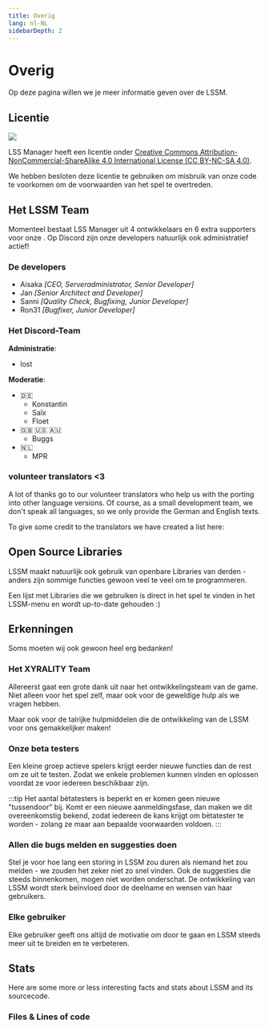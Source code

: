 ```yaml
---
title: Overig
lang: nl-NL
sidebarDepth: 2
---
```


# Overig

Op deze pagina willen we je meer informatie geven over de LSSM.

## Licentie
[![](https://mirrors.creativecommons.org/presskit/buttons/88x31/svg/by-nc-sa.eu.svg)][Licentie]


LSS Manager heeft een licentie onder [Creative Commons Attribution-NonCommercial-ShareAlike 4.0 International License (CC BY-NC-SA 4.0)][Licentie].

We hebben besloten deze licentie te gebruiken om misbruik van onze code te voorkomen om de voorwaarden van het spel te overtreden.

## Het LSSM Team
Momenteel bestaat LSS Manager uit 4 ontwikkelaars en 6 extra supporters voor onze <discord/>. Op Discord zijn onze developers natuurlijk ook administratief actief!

### De developers
* Aisaka *[CEO, Serveradministrator, Senior Developer]*
* Jan *[Senior Architect and Developer]*
* Sanni *[Quality Check, Bugfixing, Junior Developer]*
* Ron31 *[Bugfixer, Junior Developer]*

### Het Discord-Team
**Administratie**:
* lost

**Moderatie**:
* 🇩🇪
    * Konstantin
    * Saïx
    * Floet
* 🇬🇧 🇺🇸 🇦🇺
    * Buggs
* 🇳🇱
    * MPR

### volunteer translators <3
A lot of thanks go to our volunteer translators who help us with the porting into other language versions. Of course, as a small development team, we don't speak all languages, so we only provide the German and English texts.

To give some credit to the translators we have created a list here:
<translators/>

## Open Source Libraries
LSSM maakt natuurlijk ook gebruik van openbare Libraries van derden - anders zijn sommige functies gewoon veel te veel om te programmeren.

Een lijst met Libraries die we gebruiken is direct in het spel te vinden in het LSSM-menu en wordt up-to-date gehouden :)

## Erkenningen
Soms moeten wij ook gewoon heel erg bedanken!

### Het XYRALITY Team
Allereerst gaat een grote dank uit naar het ontwikkelingsteam van de game. Niet alleen voor het spel zelf, maar ook voor de geweldige hulp als we vragen hebben.

Maar ook voor de talrijke hulpmiddelen die de ontwikkeling van de LSSM voor ons gemakkelijker maken!

### Onze beta testers
Een kleine groep actieve spelers krijgt eerder nieuwe functies dan de rest om ze uit te testen. Zodat we enkele problemen kunnen vinden en oplossen voordat ze voor iedereen beschikbaar zijn.

:::tip
Het aantal bètatesters is beperkt en er komen geen nieuwe "tussendoor" bij. Komt er een nieuwe aanmeldingsfase, dan maken we dit overeenkomstig bekend, zodat iedereen de kans krijgt om bètatester te worden - zolang ze maar aan bepaalde voorwaarden voldoen.
:::

### Allen die bugs melden en suggesties doen
Stel je voor hoe lang een storing in LSSM zou duren als niemand het zou melden - we zouden het zeker niet zo snel vinden. Ook de suggesties die steeds binnenkomen, mogen niet worden onderschat. De ontwikkeling van LSSM wordt sterk beïnvloed door de deelname en wensen van haar gebruikers.

### Elke gebruiker
Elke gebruiker geeft ons altijd de motivatie om door te gaan en LSSM steeds meer uit te breiden en te verbeteren.

## Stats

Here are some more or less interesting facts and stats about LSSM and its sourcecode.

### Files & Lines of code

<stats-cloc/>

[Licentie]: https://creativecommons.org/licenses/by-nc-sa/4.0/deed.nl
